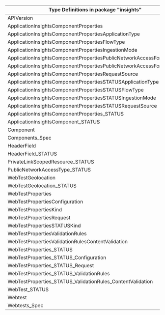 | Type Definitions in package "insights"                                | v1alpha1api20180501preview | v1alpha1api20200202 | v1beta20180501preview | v1beta20200202 |
|-----------------------------------------------------------------------|----------------------------|---------------------|-----------------------|----------------|
| APIVersion                                                            | v1alpha1api20180501preview | v1alpha1api20200202 | v1beta20180501preview | v1beta20200202 |
| ApplicationInsightsComponentProperties                                |                            | v1alpha1api20200202 |                       | v1beta20200202 |
| ApplicationInsightsComponentPropertiesApplicationType                 |                            | v1alpha1api20200202 |                       | v1beta20200202 |
| ApplicationInsightsComponentPropertiesFlowType                        |                            | v1alpha1api20200202 |                       | v1beta20200202 |
| ApplicationInsightsComponentPropertiesIngestionMode                   |                            | v1alpha1api20200202 |                       | v1beta20200202 |
| ApplicationInsightsComponentPropertiesPublicNetworkAccessForIngestion |                            | v1alpha1api20200202 |                       | v1beta20200202 |
| ApplicationInsightsComponentPropertiesPublicNetworkAccessForQuery     |                            | v1alpha1api20200202 |                       | v1beta20200202 |
| ApplicationInsightsComponentPropertiesRequestSource                   |                            | v1alpha1api20200202 |                       | v1beta20200202 |
| ApplicationInsightsComponentPropertiesSTATUSApplicationType           |                            | v1alpha1api20200202 |                       | v1beta20200202 |
| ApplicationInsightsComponentPropertiesSTATUSFlowType                  |                            | v1alpha1api20200202 |                       | v1beta20200202 |
| ApplicationInsightsComponentPropertiesSTATUSIngestionMode             |                            | v1alpha1api20200202 |                       | v1beta20200202 |
| ApplicationInsightsComponentPropertiesSTATUSRequestSource             |                            | v1alpha1api20200202 |                       | v1beta20200202 |
| ApplicationInsightsComponentProperties_STATUS                         |                            | v1alpha1api20200202 |                       | v1beta20200202 |
| ApplicationInsightsComponent_STATUS                                   |                            | v1alpha1api20200202 |                       | v1beta20200202 |
| Component                                                             |                            | v1alpha1api20200202 |                       | v1beta20200202 |
| Components_Spec                                                       |                            | v1alpha1api20200202 |                       | v1beta20200202 |
| HeaderField                                                           | v1alpha1api20180501preview |                     | v1beta20180501preview |                |
| HeaderField_STATUS                                                    | v1alpha1api20180501preview |                     | v1beta20180501preview |                |
| PrivateLinkScopedResource_STATUS                                      |                            | v1alpha1api20200202 |                       | v1beta20200202 |
| PublicNetworkAccessType_STATUS                                        |                            | v1alpha1api20200202 |                       | v1beta20200202 |
| WebTestGeolocation                                                    | v1alpha1api20180501preview |                     | v1beta20180501preview |                |
| WebTestGeolocation_STATUS                                             | v1alpha1api20180501preview |                     | v1beta20180501preview |                |
| WebTestProperties                                                     | v1alpha1api20180501preview |                     | v1beta20180501preview |                |
| WebTestPropertiesConfiguration                                        | v1alpha1api20180501preview |                     | v1beta20180501preview |                |
| WebTestPropertiesKind                                                 | v1alpha1api20180501preview |                     | v1beta20180501preview |                |
| WebTestPropertiesRequest                                              | v1alpha1api20180501preview |                     | v1beta20180501preview |                |
| WebTestPropertiesSTATUSKind                                           | v1alpha1api20180501preview |                     | v1beta20180501preview |                |
| WebTestPropertiesValidationRules                                      | v1alpha1api20180501preview |                     | v1beta20180501preview |                |
| WebTestPropertiesValidationRulesContentValidation                     | v1alpha1api20180501preview |                     | v1beta20180501preview |                |
| WebTestProperties_STATUS                                              | v1alpha1api20180501preview |                     | v1beta20180501preview |                |
| WebTestProperties_STATUS_Configuration                                | v1alpha1api20180501preview |                     | v1beta20180501preview |                |
| WebTestProperties_STATUS_Request                                      | v1alpha1api20180501preview |                     | v1beta20180501preview |                |
| WebTestProperties_STATUS_ValidationRules                              | v1alpha1api20180501preview |                     | v1beta20180501preview |                |
| WebTestProperties_STATUS_ValidationRules_ContentValidation            | v1alpha1api20180501preview |                     | v1beta20180501preview |                |
| WebTest_STATUS                                                        | v1alpha1api20180501preview |                     | v1beta20180501preview |                |
| Webtest                                                               | v1alpha1api20180501preview |                     | v1beta20180501preview |                |
| Webtests_Spec                                                         | v1alpha1api20180501preview |                     | v1beta20180501preview |                |
